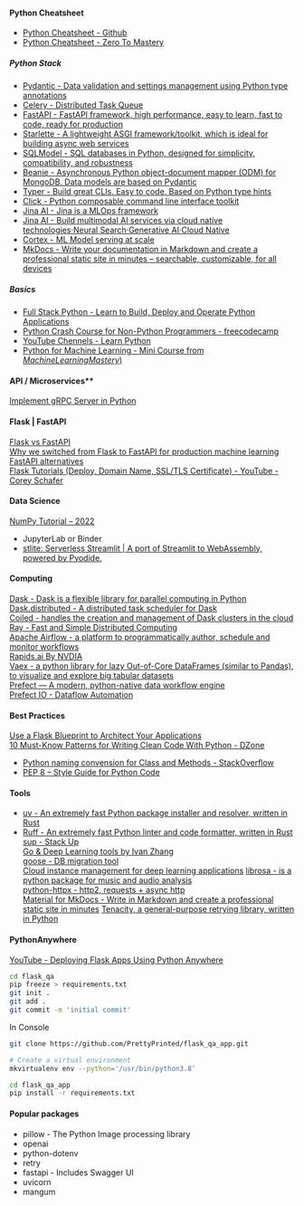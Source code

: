 #### Python Cheatsheet
- [Python Cheatsheet - Github](https://github.com/gto76/python-cheatsheet)  
- [Python Cheatsheet - Zero To Mastery](https://zerotomastery.io/cheatsheets/python-cheat-sheet/)  


##### Python Stack
- [Pydantic - Data validation and settings management using Python type annotations](https://docs.pydantic.dev/)  
- [Celery - Distributed Task Queue](https://github.com/celery/celery)  
- [FastAPI - FastAPI framework, high performance, easy to learn, fast to code, ready for production](https://fastapi.tiangolo.com/)  
- [Starlette - A lightweight ASGI framework/toolkit, which is ideal for building async web services](https://www.starlette.io/)  
- [SQLModel - SQL databases in Python, designed for simplicity, compatibility, and robustness](https://sqlmodel.tiangolo.com/)
- [Beanie - Asynchronous Python object-document mapper (ODM) for MongoDB. Data models are based on Pydantic](https://beanie-odm.dev/)  
- [Typer - Build great CLIs. Easy to code. Based on Python type hints](https://typer.tiangolo.com/)  
- [Click - Python composable command line interface toolkit](https://github.com/pallets/click/)  
- [Jina AI - Jina is a MLOps framework](https://docs.jina.ai/)  
- [Jina AI - Build multimodal AI services via cloud native technologies·Neural Search·Generative AI·Cloud Native](https://github.com/jina-ai/jina)  
- [Cortex - ML Model serving at scale](https://github.com/cortexlabs/cortex)  
- [MkDocs - Write your documentation in Markdown and create a professional static site in minutes – searchable, customizable, for all devices](https://squidfunk.github.io/mkdocs-material/)  


##### Basics
- [Full Stack Python - Learn to Build, Deploy and Operate Python Applications](https://www.fullstackpython.com/)  
- [Python Crash Course for Non-Python Programmers - freecodecamp](https://www.freecodecamp.org/news/python-crash-course/)  
- [YouTube Chennels - Learn Python](https://towardsdatascience.com/top-13-youtube-channels-to-learn-python-524442aaab2f)  
- [Python for Machine Learning - Mini Course from *MachineLearningMastery*)](https://machinelearningmastery.com/python-for-machine-learning-7-day-mini-course/)  

#### API / Microservices**  
[Implement gRPC Server in Python](https://towardsdatascience.com/implementing-grpc-server-using-python-9dc42e8daea0)  

#### Flask | FastAPI  
[Flask vs FastAPI](https://www.google.com/search?q=fastapi+vs+flask)  
[Why we switched from Flask to FastAPI for production machine learning](https://towardsdatascience.com/why-we-switched-from-flask-to-fastapi-for-production-machine-learning-765aab9b3679)  
[FastAPI alternatives](https://fastapi.tiangolo.com/alternatives/)  
[Flask Tutorials (Deploy, Domain Name, SSL/TLS Certificate) - YouTube - Corey Schafer](https://www.youtube.com/playlist?list=PL-osiE80TeTs4UjLw5MM6OjgkjFeUxCYH)  


#### Data Science
[NumPy Tutorial – 2022](https://www.mygreatlearning.com/blog/python-numpy-tutorial)  
* JupyterLab or Binder
* [stlite: Serverless Streamlit | A port of Streamlit to WebAssembly, powered by Pyodide.](https://github.com/whitphx/stlite)

#### Computing
[Dask - Dask is a flexible library for parallel computing in Python](https://docs.dask.org/en/latest/)  
[Dask.distributed - A distributed task scheduler for Dask](https://distributed.dask.org/)  
[Coiled - handles the creation and management of Dask clusters in the cloud](https://www.coiled.io/)  
[Ray - Fast and Simple Distributed Computing](https://ray.io/)  
[Apache Airflow - a platform to programmatically author, schedule and monitor workflows](https://airflow.apache.org/)  
[Rapids.ai By NVDIA](https://rapids.ai/start.html)  
[Vaex - a python library for lazy Out-of-Core DataFrames (similar to Pandas), to visualize and explore big tabular datasets](https://vaex.io/docs/index.html)  
[Prefect — A modern, python-native data workflow engine](https://makeitnew.io/prefect-a-modern-python-native-data-workflow-engine-7ece02ceb396)  
[Prefect IO - Dataflow Automation](https://www.prefect.io/)  

#### Best Practices
[Use a Flask Blueprint to Architect Your Applications](https://realpython.com/flask-blueprint/)  
[10 Must-Know Patterns for Writing Clean Code With Python - DZone](https://dzone.com/articles/10-must-know-patterns-for-writing-clean-code-with-1)  
- [Python naming convension for Class and Methods - StackOverflow](https://stackoverflow.com/questions/42127593/should-python-class-filenames-also-be-camelcased)  
- [PEP 8 – Style Guide for Python Code](https://peps.python.org/pep-0008/)  

#### Tools
* [uv - An extremely fast Python package installer and resolver, written in Rust](https://astral.sh/)
* [Ruff - An extremely fast Python linter and code formatter, written in Rust](https://docs.astral.sh/ruff)  
[sup - Stack Up](https://github.com/pressly/sup)  
[Go & Deep Learning tools by Ivan Zhang](https://github.com/1vn)  
[goose - DB migration tool](https://github.com/pressly/goose)  
[Cloud instance management for deep learning applications](https://github.com/for-ai/cloud)
[librosa - is a python package for music and audio analysis](https://librosa.org/doc/latest/install.html)  
[python-httpx - http2, requests + async http](https://www.python-httpx.org/)  
[Material for MkDocs - Write in Markdown and create a professional static site in minutes](https://squidfunk.github.io/mkdocs-material/) 
[Tenacity, a general-purpose retrying library, written in Python](https://tenacity.readthedocs.io/en/latest/)  

#### PythonAnywhere

[YouTube - Deploying Flask Apps Using Python Anywhere](https://www.youtube.com/watch?v=5jbdkOlf4cY&ab_channel=PrettyPrinted)  

```sh
cd flask_qa
pip freeze > requirements.txt
git init .
git add .
git commit -m 'initial commit'
```

In Console
```sh
git clone https://github.com/PrettyPrinted/flask_qa_app.git

# Create a virtual environment
mkvirtualenv env --python='/usr/bin/python3.8'

cd flask_qa_app
pip install -r requirements.txt
```

#### Popular packages
- pillow - The Python Image processing library
- openai
- python-dotenv
- retry
- fastapi - Includes Swagger UI
- uvicorn
- mangum

